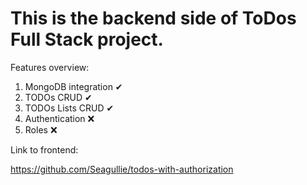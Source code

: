 # This is the backend side of ToDos Full Stack project.

Features overview:

1. MongoDB integration ✔
2. TODOs CRUD ✔
3. TODOs Lists CRUD ✔
4. Authentication ❌
5. Roles ❌

Link to frontend:

https://github.com/Seagullie/todos-with-authorization
